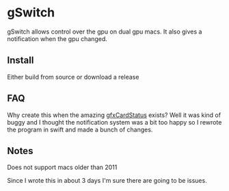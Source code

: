 # gSwitch

gSwitch allows control over the gpu on dual gpu macs. It also gives a notification when the gpu changed.

## Install

Either build from source or download a release

## FAQ

Why create this when the amazing [gfxCardStatus](hhttps://github.com/codykrieger/gfxCardStatus) exists? Well it was kind of buggy and I thought the notification system was a bit too happy so I rewrote the program in swift and made a bunch of changes.

## Notes

Does not support macs older than 2011

Since I wrote this in about 3 days I'm sure there are going to be issues.
